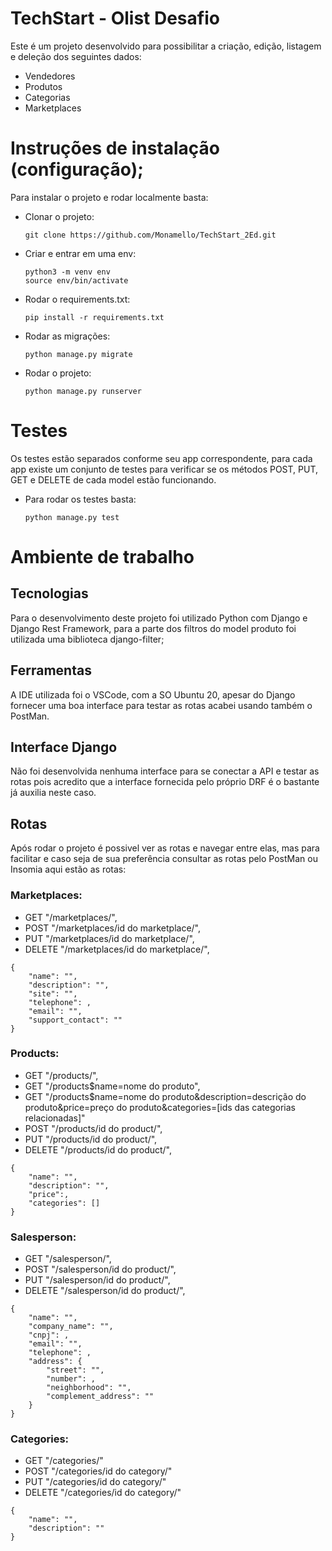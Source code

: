 # TechStart - Olist Desafio

Este é um projeto desenvolvido para possibilitar a criação, edição, listagem e deleção dos seguintes dados:
 * Vendedores
 * Produtos
 * Categorias
 * Marketplaces

# Instruções de instalação (configuração);
Para instalar o projeto e rodar localmente basta:
* Clonar o projeto:

    ```
    git clone https://github.com/Monamello/TechStart_2Ed.git
    ```
* Criar e entrar em uma env:
    ```
    python3 -m venv env
    source env/bin/activate
    ```
* Rodar o requirements.txt:
    ```
    pip install -r requirements.txt
    ```
* Rodar as migrações:
    ```
    python manage.py migrate
    ```
* Rodar o projeto:
    ```
    python manage.py runserver
    ```

# Testes
Os testes estão separados conforme seu app correspondente, para cada app existe 
um conjunto de testes para verificar se os métodos POST, PUT, GET e DELETE de cada model estão
funcionando.

* Para rodar os testes basta:
    ```
    python manage.py test
    ```


# Ambiente de trabalho
## Tecnologias
Para o desenvolvimento deste projeto foi utilizado Python com Django e Django Rest Framework,
para a parte dos filtros do model produto foi utilizada uma biblioteca django-filter;

## Ferramentas
A IDE utilizada foi o VSCode, com a SO Ubuntu 20, apesar do Django fornecer uma boa interface para testar as rotas acabei usando também o PostMan.


## Interface Django
Não foi desenvolvida nenhuma interface para se conectar a API e testar as rotas pois acredito que a interface fornecida pelo próprio DRF é o bastante já auxilia neste caso.

## Rotas
Após rodar o projeto é possivel ver as rotas e navegar entre elas, mas para facilitar e caso seja de sua preferência consultar as rotas pelo PostMan ou Insomia aqui estão as rotas:

### Marketplaces:
* GET "/marketplaces/",
* POST "/marketplaces/id do marketplace/",
* PUT "/marketplaces/id do marketplace/",
* DELETE "/marketplaces/id do marketplace/",
```
{
    "name": "",
    "description": "",
    "site": "",
    "telephone": ,
    "email": "",
    "support_contact": ""
}
```

### Products:
* GET "/products/",
* GET "/products$name=nome do produto",
* GET "/products$name=nome do produto&description=descrição do produto&price=preço do     produto&categories=[ids das categorias relacionadas]"
* POST "/products/id do product/",
* PUT "/products/id do product/",
* DELETE "/products/id do product/",
```
{
    "name": "",
    "description": "",
    "price":,
    "categories": []
}
```

### Salesperson:
* GET "/salesperson/",
* POST "/salesperson/id do product/",
* PUT "/salesperson/id do product/",
* DELETE "/salesperson/id do product/",
```
{
    "name": "",
    "company_name": "",
    "cnpj": ,
    "email": "",
    "telephone": ,
    "address": {
        "street": "",
        "number": ,
        "neighborhood": "",
        "complement_address": ""
    }
}
```

### Categories:
* GET "/categories/"
* POST "/categories/id do category/"
* PUT "/categories/id do category/"
* DELETE "/categories/id do category/"
```
{
    "name": "",
    "description": ""
}
```